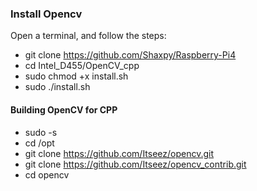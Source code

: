 ### Install Opencv
Open a terminal, and follow the steps:
- git clone https://github.com/Shaxpy/Raspberry-Pi4
- cd Intel_D455/OpenCV_cpp
- sudo chmod +x install.sh
- sudo ./install.sh

#### Building OpenCV for CPP
- sudo -s
- cd /opt
- git clone https://github.com/Itseez/opencv.git
- git clone https://github.com/Itseez/opencv_contrib.git
- cd opencv


